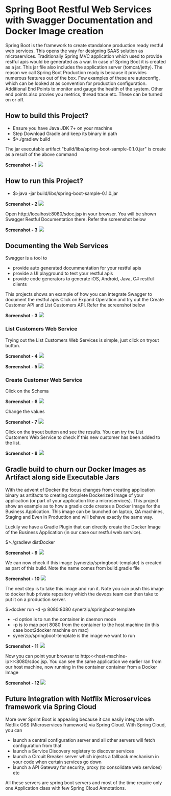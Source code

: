 # Spring Boot Restful Web Services with Swagger Documentation and Docker Image creation

Spring Boot is the framework to create standalone production ready restful web services. This opens the way for designing SAAS solution as microservices. Traditionally Spring MVC application which used to provide restful apis would be generated as a war. In case of Spring Boot it is created as a jar. This jar file also includes the application server (tomcat/jetty). The reason we call Spring Boot Production ready is because it provides numerous features out of the box. Few examples of these are autoconfig, which can be looked at as convention for production configuration. Additional End Points to monitor and gauge the health of the system. Other end points also provies you metrics, thread trace etc. These can be turned on or off.

## How to build this Project?
* Ensure you have Java JDK 7+ on your machine
* Step Download Gradle and keep its binary in path
* $>./gradlew build

The jar executable artifact "build/libs/spring-boot-sample-0.1.0.jar" is create as a result of the above command

__Screenshot - 1__
![](https://raw.githubusercontent.com/rohitghatol/springboot-docker-swagger/master/screenshots/pic-1.png)

## How to run this Project?
* $>java -jar  build/libs/spring-boot-sample-0.1.0.jar

__Screenshot - 2__
![](https://raw.githubusercontent.com/rohitghatol/springboot-docker-swagger/master/screenshots/pic-2.png)


Open http://localhost:8080/sdoc.jsp in your browser. You will be shown Swagger Restful Documentation there. Refer the screenshot below

__Screenshot - 3__
![](https://raw.githubusercontent.com/rohitghatol/springboot-docker-swagger/master/screenshots/pic-3.png)




## Documenting the Web Services
Swagger is a tool to 
* provide auto generated docummentation for your restful apis
* provide a UI playground to test your restful apis
* provide code generators to generate iOS, Android, Java, C# restful clients 

This projects shows an example of how you can integrate Swagger to document the restful apis
Click on Expand Operation and try out the Create Customer API and List Customers API. Refer the screenshot below

__Screenshot - 3__
![](https://raw.githubusercontent.com/rohitghatol/springboot-docker-swagger/master/screenshots/pic-3.png)


### List Customers Web Service
Trying out the List Customers Web Services is simple, just click on tryout button.

__Screenshot - 4__
![](https://raw.githubusercontent.com/rohitghatol/springboot-docker-swagger/master/screenshots/pic-4.png)

__Screenshot - 5__
![](https://raw.githubusercontent.com/rohitghatol/springboot-docker-swagger/master/screenshots/pic-5.png)


### Create Customer Web Service
Click on the Schema

__Screenshot - 6__
![](https://raw.githubusercontent.com/rohitghatol/springboot-docker-swagger/master/screenshots/pic-6.png)

Change the values

__Screenshot - 7__
![](https://raw.githubusercontent.com/rohitghatol/springboot-docker-swagger/master/screenshots/pic-7.png)

Click on the tryout button and see the results. You can try the List Customers Web Service to check if this new customer has been added to the list.


__Screenshot - 8__
![](https://raw.githubusercontent.com/rohitghatol/springboot-docker-swagger/master/screenshots/pic-8.png)



## Gradle build to churn our Docker Images as Artifact along side Executable Jars
With the advent of Docker the focus changes from creating application binary as artifacts to creating complete Dockerized Image of your application (or part of your application like a microservices). This project show an example as to how a gradle code creates a Docker Image for the Business Application. This image can be launched on laptop, QA machines, Staging and Even in Production and will behave exactly the same way.

Luckily we have a Gradle Plugin that can directly create the Docker Image of the Business Application (in our case our restful web service).

$>./gradlew distDocker

__Screenshot - 9__
![](https://raw.githubusercontent.com/rohitghatol/springboot-docker-swagger/master/screenshots/pic-9.png)

We can now check if this image (synerzip/springboot-template) is created as part of this build. Note the name comes from build.gradle file

__Screenshot - 10__
![](https://raw.githubusercontent.com/rohitghatol/springboot-docker-swagger/master/screenshots/pic-10.png)

The next step is to take this image and run it. Note you can push this image to docker hub private repository which the devops team can then take to put it on a production server.

$>docker run -d -p 8080:8080 synerzip/springboot-template

* -d option is to run the container in daemon mode
* -p is to map port 8080 from the container to the host machine (in this case boot2docker machine on mac)
* synerzip/springboot-template is the image we want to run


__Screenshot - 11__
![](https://raw.githubusercontent.com/rohitghatol/springboot-docker-swagger/master/screenshots/pic-11.png)

Now you can point your browser to http:&lt;&lt;host-machine-ip&gt;&gt;:8080/sdoc.jsp. You can see the same application we earlier ran from our host machine, now running in the container container from a Docker Image

__Screenshot - 12__
![](https://raw.githubusercontent.com/rohitghatol/springboot-docker-swagger/master/screenshots/pic-12.png)


## Future Integration with Netflix Microservices framework via Spring Cloud
More over Sprint Boot is appealing because it can easily integrate with Netflix OSS (Microservices framework) via Spring Cloud. With Spring Cloud, you can 
* launch a central configuration server and all other servers will fetch configuration from that
* launch a Service Discovery registery to discover services
* launch a Circuit Breaker server which injects a fallback mechanism in your code when certain services go down
* launch a API Gateway for security, proxy (to consolidate web services) etc

All these servers are spring boot servers and most of the time require only one Application class with few Spring Cloud Annotations.
